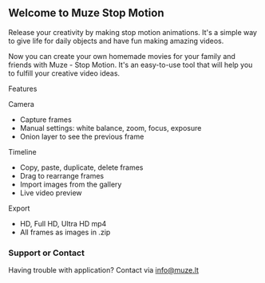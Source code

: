 ## Welcome to Muze Stop Motion


Release your creativity by making stop motion animations. It's a simple way to give life for daily objects and have fun making amazing videos.

Now you can create your own homemade movies for your family and friends with Muze - Stop Motion. It's an easy-to-use tool that will help you to fulfill your creative video ideas.

Features

Camera
- Capture frames
- Manual settings: white balance, zoom, focus, exposure
- Onion layer to see the previous frame

Timeline
- Copy, paste, duplicate, delete frames
- Drag to rearrange frames
- Import images from the gallery
- Live video preview


Export
- HD, Full HD, Ultra HD mp4
- All frames as images in .zip 


### Support or Contact

Having trouble with application? Contact via info@muze.lt 
